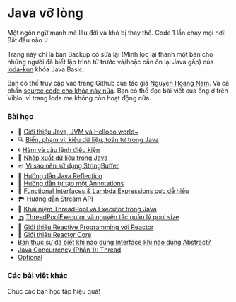 # Java vỡ lòng

Một ngôn ngữ mạnh mẽ lâu đời và khó bị thay thế. Code 1 lần chạy mọi nơi! Bắt đầu nào 💡.

Trang này chỉ là bản Backup có sửa lại (Mình lọc lại thành một bản cho những người đã biết lập trình từ trước và/hoặc cần ôn lại Java gấp) của [loda-kun](https://www.facebook.com/nam.tehee) khóa Java Basic.

Bạn có thể truy cập vào trang Github của tác giả [Nguyen Hoang Nam](https://github.com/loda-kun). Và cả phần [source code cho khóa này nữa](https://github.com/loda-kun/java-all). Bạn có thể đọc bài viết của ổng ở trên Viblo, vì trang loda.me không còn hoạt động nữa.

### Bài học

- 🥾 [Giới thiệu Java, JVM và Hellooo world~](1.md)
- 🔍 [Biến, phạm vi, kiểu dữ liệu, toán tử trong Java](2.md)
- 🌀 [Hàm và câu lệnh điều kiện](3.md)
- 🧿 [Nhập xuất dữ liệu trong Java](4.md)
- 🪔 [Vì sao nên sử dụng StringBuffer](5.md)
- 💺 [Hướng dẫn Java Reflection](6.md)
- 🎴 [Hướng dẫn tự tạo một Annotations](7.md)
- 🥎 [Functional Interfaces & Lambda Expressions cực dễ hiểu](8.md)
- 🏞️ [Hướng dẫn Stream API](9.md)
- 🚆 [Khái niệm ThreadPool và Executor trong Java](10.md)
- 🛺 [ThreadPoolExecutor và nguyên tắc quản lý pool size](11.md)
- 🛶 [Giới thiệu Reactive Programming với Reactor](12.md)
- 🔕 [Giới thiệu Reactor Core](13.md)
- [Bạn thực sự đã biết khi nào dùng Interface khi nào dùng Abstract?](14.md)
- [Java Concurrency (Phần 1): Thread](15.md)
- [Optional](16.md)

### Các bài viết khác


Chúc các bạn học tập hiệu quả!
